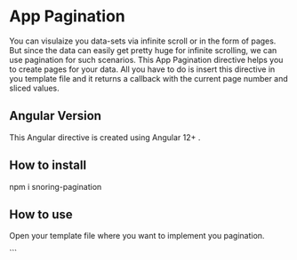 <h1>App Pagination</h1>
<p>You can visulaize you data-sets via infinite scroll or in the form of pages. But since the data can easily get pretty huge for infinite scrolling, we can use pagination for such scenarios. This App Pagination directive helps you to create pages for your data. All you have to do is insert this directive in you template file and it returns a callback with the current page number and sliced values. </p>

<h2>Angular Version</h2>
<p>This Angular directive is created using Angular 12+ .</p>

<h2>How to install</h2>
<p>npm i snoring-pagination</p>

<h2>How to use</h2>
<p>Open your template file where you want to implement you pagination. </p>
```

```

```
